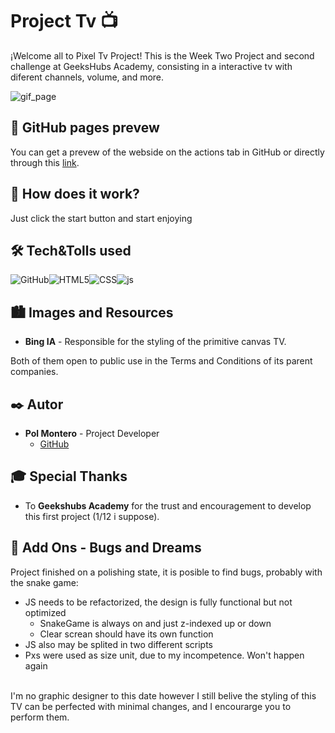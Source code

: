 # Project Tv 📺

¡Welcome all to Pixel Tv Project! This is the Week Two Project and second challenge at GeeksHubs Academy, consisting in a interactive tv with diferent channels, volume, and more.

<img src="./img/gif_README.gif" alt="gif_page">

## 🚀 GitHub pages prevew

You can get a prevew of the webside on the actions tab in GitHub or directly through this [link](https://hypoldev.github.io/Menu_Week-1-Project/).

## 🤖 How does it work? 

Just click the start button and start enjoying

## 🛠️ Tech&Tolls used 


<img src="https://img.shields.io/badge/GitHub-100000?style=for-the-badge&logo=github&logoColor=white" alt="GitHub" /><img src="https://img.shields.io/badge/HTML5-E34F26?style=for-the-badge&logo=html5&logoColor=white" alt="HTML5" /><img src="https://img.shields.io/badge/CSS3-1572B6?style=for-the-badge&logo=css3&logoColor=white" alt="CSS" /><img src="https://img.shields.io/badge/JavaScript-F7DF1E?logo=javascript&logoColor=000&style=for-the-badge" alt="js"/>


## 🏙️ Images and Resources


- **Bing IA** - Responsible for the styling of the primitive canvas TV.

Both of them open to public use in the Terms and Conditions of its parent companies.

## ✒️ Autor

- **Pol Montero** - Project Developer
  - [GitHub](https://github.com/hypoldev) 

## 🎓 Special Thanks

- To **Geekshubs Academy** for the trust and encouragement to develop this first project (1/12 i suppose).

## 📄 Add Ons - Bugs and Dreams

Project finished on a polishing state, it is posible to find bugs, probably with the snake game:
- JS needs to be refactorized, the design is fully functional but not optimized
    - SnakeGame is always on and just z-indexed up or down
    - Clear screan should have its own function
- JS also may be splited in two different scripts
- Pxs were used as size unit, due to my incompetence. Won't happen again
<br>
I'm no graphic designer to this date however I still belive the styling of this TV can be perfected with minimal changes, and I encourarge you to perform them.
